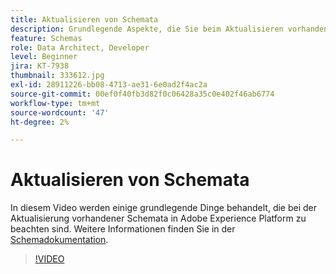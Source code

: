 ```yaml
---
title: Aktualisieren von Schemata
description: Grundlegende Aspekte, die Sie beim Aktualisieren vorhandener Schemata in Adobe Experience Platform beachten müssen.
feature: Schemas
role: Data Architect, Developer
level: Beginner
jira: KT-7938
thumbnail: 333612.jpg
exl-id: 28911226-bb08-4713-ae31-6e0ad2f4ac2a
source-git-commit: 00ef0f40fb3d82f0c06428a35c0e402f46ab6774
workflow-type: tm+mt
source-wordcount: '47'
ht-degree: 2%

---
```


# Aktualisieren von Schemata

In diesem Video werden einige grundlegende Dinge behandelt, die bei der Aktualisierung vorhandener Schemata in Adobe Experience Platform zu beachten sind. Weitere Informationen finden Sie in der [Schemadokumentation](https://experienceleague.adobe.com/docs/experience-platform/xdm/home.html?lang=de).

>[!VIDEO](https://video.tv.adobe.com/v/333612?learn=on)
